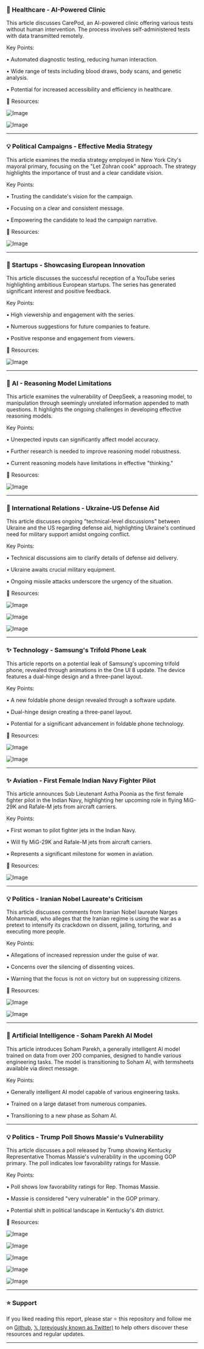 ### 🤖 Healthcare - AI-Powered Clinic

This article discusses CarePod, an AI-powered clinic offering various tests without human intervention.  The process involves self-administered tests with data transmitted remotely.

Key Points:

• Automated diagnostic testing, reducing human interaction.

• Wide range of tests including blood draws, body scans, and genetic analysis.

• Potential for increased accessibility and efficiency in healthcare.


🔗 Resources:

![Image](https://pbs.twimg.com/amplify_video_thumb/1941034355339485184/img/bj2leJiOT5NFo9Z4.jpg)

![Image](https://pbs.twimg.com/amplify_video_thumb/1938096257962004480/img/2-jE3i7998s68ppL?format=jpg&name=240x240)


---

### 💡 Political Campaigns - Effective Media Strategy

This article examines the media strategy employed in New York City's mayoral primary, focusing on the "Let Zohran cook" approach.  The strategy highlights the importance of trust and a clear candidate vision.

Key Points:

• Trusting the candidate's vision for the campaign.

• Focusing on a clear and consistent message.

• Empowering the candidate to lead the campaign narrative.


🔗 Resources:

![Image](https://pbs.twimg.com/amplify_video_thumb/1940830773482819584/img/1P3BUo2AvPHrffIU.jpg)


---

### 🚀 Startups - Showcasing European Innovation

This article discusses the successful reception of a YouTube series highlighting ambitious European startups. The series has generated significant interest and positive feedback.

Key Points:

• High viewership and engagement with the series.

• Numerous suggestions for future companies to feature.

• Positive response and engagement from viewers.


🔗 Resources:

![Image](https://pbs.twimg.com/amplify_video_thumb/1940750178836729856/img/Rc9rW4l99QkQLsu7.jpg)


---

### 🤖 AI - Reasoning Model Limitations

This article examines the vulnerability of DeepSeek, a reasoning model, to manipulation through seemingly unrelated information appended to math questions.  It highlights the ongoing challenges in developing effective reasoning models.

Key Points:

•  Unexpected inputs can significantly affect model accuracy.

•  Further research is needed to improve reasoning model robustness.

•  Current reasoning models have limitations in effective "thinking."


🔗 Resources:

![Image](https://pbs.twimg.com/media/Gu-iEXdWcAA0n97?format=png&name=small)


---

### 🤖 International Relations - Ukraine-US Defense Aid

This article discusses ongoing "technical-level discussions" between Ukraine and the US regarding defense aid, highlighting Ukraine's continued need for military support amidst ongoing conflict.

Key Points:

• Technical discussions aim to clarify details of defense aid delivery.

• Ukraine awaits crucial military equipment.

• Ongoing missile attacks underscore the urgency of the situation.


🔗 Resources:

![Image](https://pbs.twimg.com/amplify_video_thumb/1941029577221890048/img/LSP-qFSy_VH74TCh.jpg)

![Image](https://pbs.twimg.com/media/Gu9_eHxW0AAkJbI?format=jpg&name=240x240)

![Image](https://pbs.twimg.com/media/Gu9_tfQW4AAqyDM?format=png&name=240x240)


---

### ✨ Technology - Samsung's Trifold Phone Leak

This article reports on a potential leak of Samsung's upcoming trifold phone, revealed through animations in the One UI 8 update. The device features a dual-hinge design and a three-panel layout.

Key Points:

•  A new foldable phone design revealed through a software update.

•  Dual-hinge design creating a three-panel layout.

•  Potential for a significant advancement in foldable phone technology.


🔗 Resources:

![Image](https://pbs.twimg.com/media/Gu_WuJsX0AA9jC-?format=jpg&name=small)

![Image](https://pbs.twimg.com/media/GsbfUHdXgAEi6Mn?format=jpg&name=240x240)


---

### ✨ Aviation - First Female Indian Navy Fighter Pilot

This article announces Sub Lieutenant Astha Poonia as the first female fighter pilot in the Indian Navy, highlighting her upcoming role in flying MiG-29K and Rafale-M jets from aircraft carriers.

Key Points:

•  First woman to pilot fighter jets in the Indian Navy.

•  Will fly MiG-29K and Rafale-M jets from aircraft carriers.

•  Represents a significant milestone for women in aviation.


🔗 Resources:

![Image](https://pbs.twimg.com/media/Gu_kIWnWwAAz1Nv?format=jpg&name=small)


---

### 💡 Politics - Iranian Nobel Laureate's Criticism

This article discusses comments from Iranian Nobel laureate Narges Mohammadi, who alleges that the Iranian regime is using the war as a pretext to intensify its crackdown on dissent, jailing, torturing, and executing more people.

Key Points:

•  Allegations of increased repression under the guise of war.

•  Concerns over the silencing of dissenting voices.

•  Warning that the focus is not on victory but on suppressing citizens.


🔗 Resources:

![Image](https://pbs.twimg.com/media/Gu-wY4WWMAAjaiv?format=jpg&name=small)

![Image](https://pbs.twimg.com/amplify_video_thumb/1940938057978380288/img/fCSUTmUKsWDjHjSg?format=jpg&name=240x240)


---

### 🤖 Artificial Intelligence - Soham Parekh AI Model

This article introduces Soham Parekh, a generally intelligent AI model trained on data from over 200 companies, designed to handle various engineering tasks.  The model is transitioning to Soham AI, with termsheets available via direct message.

Key Points:

•  Generally intelligent AI model capable of various engineering tasks.

•  Trained on a large dataset from numerous companies.

•  Transitioning to a new phase as Soham AI.


---

### 💡 Politics - Trump Poll Shows Massie's Vulnerability

This article discusses a poll released by Trump showing Kentucky Representative Thomas Massie's vulnerability in the upcoming GOP primary. The poll indicates low favorability ratings for Massie.

Key Points:

•  Poll shows low favorability ratings for Rep. Thomas Massie.

•  Massie is considered "very vulnerable" in the GOP primary.

•  Potential shift in political landscape in Kentucky's 4th district.


🔗 Resources:

![Image](https://pbs.twimg.com/media/Gu_A5sOXwAAdT3Z?format=jpg&name=360x360)

![Image](https://pbs.twimg.com/media/Gu_AzL9WsAA0Rg-?format=jpg&name=360x360)

![Image](https://pbs.twimg.com/media/Gu_A0XZXIAAyywP?format=jpg&name=small)

![Image](https://pbs.twimg.com/media/Gu_A1KYW8AA5aHh?format=jpg&name=small)

![Image](https://pbs.twimg.com/media/Gu8-BYhWsAEtRi5?format=jpg&name=240x240)


---

### ⭐️ Support

If you liked reading this report, please star ⭐️ this repository and follow me on [Github](https://github.com/Drix10), [𝕏 (previously known as Twitter)](https://x.com/DRIX_10_) to help others discover these resources and regular updates.

---
